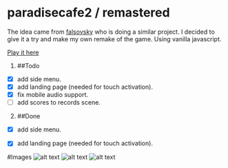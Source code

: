 # paradisecafe2 / remastered
The idea came from [falsovsky](https://github.com/falsovsky/paradise.js) who is doing a similar project. I decided to give it a try and make my own remake of the game.
Using vanilla javascript.

[Play it here](http://brunoperry.net/paradisecafe2/)

1. ##Todo
  * [x] add side menu.
  * [x] add landing page (needed for touch activation).
  * [x] fix mobile audio support.
  * [ ] add scores to records scene.

2. ##Done
  * [x] add side menu.
  * [x] add landing page (needed for touch activation).


#Images
![alt text](http://brunoperry.net/paradisecafe2/media/images/thumb01.png "thumb01")
![alt text](http://brunoperry.net/paradisecafe2/media/images/thumb02.png "thumb02")
![alt text](http://brunoperry.net/paradisecafe2/media/images/thumb03.png "thumb03")
